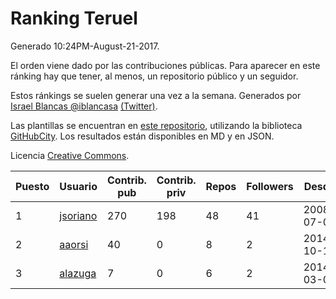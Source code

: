 # Ranking Teruel

Generado 10:24PM-August-21-2017.

El orden viene dado por las contribuciones públicas. Para aparecer en este ránking hay que tener, al menos, un repositorio público y un seguidor.

Estos ránkings se suelen generar una vez a la semana. Generados por [Israel Blancas @iblancasa](https://github.com/iblancasa/) [(Twitter)](https://twitter.com/iblancasa).

Las plantillas se encuentran en [este repositorio](https://github.com/iblancasa/GH-Spanish-Ranking), utilizando la biblioteca [GitHubCity](https://github.com/iblancasa/GitHubCity). Los resultados están disponibles en MD y en JSON.

Licencia [Creative Commons](https://creativecommons.org/licenses/by/4.0/).

| Puesto   |  Usuario  | Contrib. pub | Contrib. priv |Repos| Followers | Desde |  Avatar  |
|----------|-----------|--------------|---------------|-----|-----------|-------|----------|
|1|[jsoriano](https://github.com/jsoriano)|270|198|48|41|2008-07-02|![jsoriano](https://avatars1.githubusercontent.com/u/15763)|
|2|[aaorsi](https://github.com/aaorsi)|40|0|8|2|2014-10-18|![aaorsi](https://avatars0.githubusercontent.com/u/9295921)|
|3|[alazuga](https://github.com/alazuga)|7|0|6|2|2014-03-04|![alazuga](https://avatars3.githubusercontent.com/u/6850099)|
